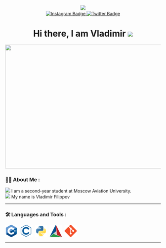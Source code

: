 

<div id="gif" align="center">
  <img src="https://media.giphy.com/media/FFb9yZK6t0oDu/giphy.gif" width="150"/>
</div>

<div id="badges" align="center">
  <a href="https://www.instagram.com/zloyaloha/?next=%2F">
    <img src="https://img.shields.io/badge/Instagram-purple?style=for-the-badge&logo=instagram&logoColor=white" alt="Instagram Badge"/>
  </a>
  <a href="https://twitter.com/Skybea7">
    <img src="https://img.shields.io/badge/Twitter-blue?style=for-the-badge&logo=twitter&logoColor=white" alt="Twitter Badge"/>
  </a>
</div>

<h1 id="test" align="center">
  Hi there, I am Vladimir
  <img src="https://media.giphy.com/media/xUOrvZ4p5o3QlIumZO/giphy.gif" width="25px"/>
</h1>

<div align="center">
  <img src="https://media.giphy.com/media/11c7UUfN4eoHF6/giphy.gif" width="600" height="400"/>
</div>

### :man_student: About Me : 
<img src="https://media.giphy.com/media/RlrmbPf91YOYds6nzW/giphy.gif" width="30"> I am a second-year student at Moscow Aviation University.<br>
<img src="https://media.giphy.com/media/cNlmSBvP8mz68TDLYD/giphy-downsized-large.gif" width="30"> My name is Vladimir Filippov

---

### :hammer_and_wrench: Languages and Tools :
<div>
  <img src="https://github.com/devicons/devicon/blob/master/icons/cplusplus/cplusplus-original.svg" title="CPP" alt="CPP" width="40" height="40"/>&nbsp;
  <img src="https://github.com/devicons/devicon/blob/master/icons/c/c-line.svg" title="С" alt="С" width="40" height="40"/>&nbsp;
  <img src="https://github.com/devicons/devicon/blob/master/icons/python/python-original.svg" title="Python" alt="Python" width="40" height="40"/>&nbsp;
  <img src="https://github.com/devicons/devicon/blob/master/icons/cmake/cmake-original.svg" title="CMake" alt="CMake" width="40" height="40"/>&nbsp;
  <img src="https://github.com/devicons/devicon/blob/master/icons/git/git-original.svg" title="git" alt="git" width="40" height="40"/>&nbsp;
</div>

---

